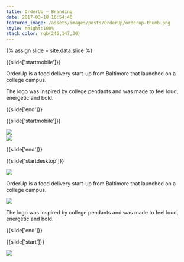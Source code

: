 ```yaml
---
title: OrderUp — Branding
date: 2017-03-18 16:54:46
featured_image: /assets/images/posts/OrderUp/orderup-thumb.png
style: height:100%
stack_color: rgb(246,147,30)
---
```

{% assign slide = site.data.slide %}

{{slide['startmobile']}}

OrderUp is a food delivery start-up from Baltimore that launched on a college campus.

The logo was inspired by college pendants and was made to feel loud, energetic and bold.

{{slide['end']}}

{{slide['startmobile']}}

<div><img src='{{ site.url }}/assets/images/posts/OrderUp/localup-1.png' srcset='{{ site.url }}/assets/images/posts/OrderUp/localup-1.png 1024w, {{ site.url }}/assets/images/posts/OrderUp/localup-1@2x.png 2048w, {{ site.url }}/assets/images/posts/OrderUp/localup-1@3x.png 3072w'></div>

<div><img src='{{ site.url }}/assets/images/posts/OrderUp/localup-2.png' srcset='{{ site.url }}/assets/images/posts/OrderUp/localup-2.png 794w, {{ site.url }}/assets/images/posts/OrderUp/localup-2@2x.png 1588w, {{ site.url }}/assets/images/posts/OrderUp/localup-2@3x.png 2382w'></div>

{{slide['end']}}

{{slide['startdesktop']}}

<div><img class='full-width' src='{{ site.url }}/assets/images/posts/OrderUp/localup-1.png' srcset='{{ site.url }}/assets/images/posts/OrderUp/localup-1.png 1024w, {{ site.url }}/assets/images/posts/OrderUp/localup-1@2x.png 2048w, {{ site.url }}/assets/images/posts/OrderUp/localup-1@3x.png 3072w'></div>

OrderUp is a food delivery start-up from Baltimore that launched on a college campus.

<div><img src='{{ site.url }}/assets/images/posts/OrderUp/localup-2.png' srcset='{{ site.url }}/assets/images/posts/OrderUp/localup-2.png 794w, {{ site.url }}/assets/images/posts/OrderUp/localup-2@2x.png 1588w, {{ site.url }}/assets/images/posts/OrderUp/localup-2@3x.png 2382w'></div>

The logo was inspired by college pendants and was made to feel loud, energetic and bold.

{{slide['end']}}

{{slide['start']}}

<div class='row'>

<div><img src='{{ site.url }}/assets/images/posts/OrderUp/localup-3.png' srcset='{{ site.url }}/assets/images/posts/OrderUp/localup-3.png 394w, {{ site.url }}/assets/images/posts/OrderUp/localup-3@2x.png 788w, {{ site.url }}/assets/images/posts/OrderUp/localup-3@3x.png 1182w'></div><!--

--><div><img src='{{ site.url }}/assets/images/posts/OrderUp/localup-4.png' srcset='{{ site.url }}/assets/images/posts/OrderUp/localup-4.png 394w, {{ site.url }}/assets/images/posts/OrderUp/localup-4@2x.png 788w, {{ site.url }}/assets/images/posts/OrderUp/localup-4@3x.png 1182w'></div>

</div>

{{slide['end']}}